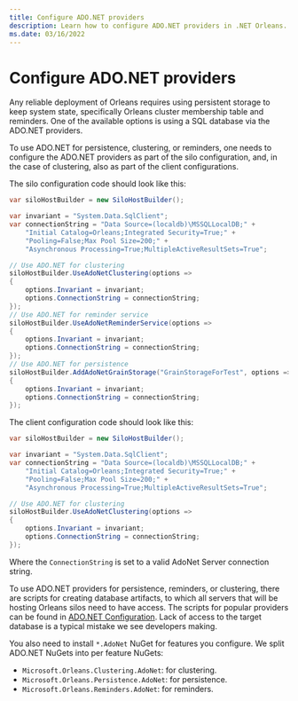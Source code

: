 ```yaml
---
title: Configure ADO.NET providers
description: Learn how to configure ADO.NET providers in .NET Orleans.
ms.date: 03/16/2022
---
```


# Configure ADO.NET providers

Any reliable deployment of Orleans requires using persistent storage to keep system state, specifically Orleans cluster membership table and reminders. One of the available options is using a SQL database via the ADO.NET providers.

To use ADO.NET for persistence, clustering, or reminders, one needs to configure the ADO.NET providers as part of the silo configuration, and, in the case of clustering, also as part of the client configurations.

The silo configuration code should look like this:

```csharp
var siloHostBuilder = new SiloHostBuilder();

var invariant = "System.Data.SqlClient";
var connectionString = "Data Source=(localdb)\MSSQLLocalDB;" +
    "Initial Catalog=Orleans;Integrated Security=True;" +
    "Pooling=False;Max Pool Size=200;" +
    "Asynchronous Processing=True;MultipleActiveResultSets=True";

// Use ADO.NET for clustering
siloHostBuilder.UseAdoNetClustering(options =>
{
    options.Invariant = invariant;
    options.ConnectionString = connectionString;
});
// Use ADO.NET for reminder service
siloHostBuilder.UseAdoNetReminderService(options =>
{
    options.Invariant = invariant;
    options.ConnectionString = connectionString;
});
// Use ADO.NET for persistence
siloHostBuilder.AddAdoNetGrainStorage("GrainStorageForTest", options =>
{
    options.Invariant = invariant;
    options.ConnectionString = connectionString;
});
```

The client configuration code should look like this:

```csharp
var siloHostBuilder = new SiloHostBuilder();

var invariant = "System.Data.SqlClient";
var connectionString = "Data Source=(localdb)\MSSQLLocalDB;" +
    "Initial Catalog=Orleans;Integrated Security=True;" +
    "Pooling=False;Max Pool Size=200;" +
    "Asynchronous Processing=True;MultipleActiveResultSets=True";

// Use ADO.NET for clustering
siloHostBuilder.UseAdoNetClustering(options =>
{
    options.Invariant = invariant;
    options.ConnectionString = connectionString;
});
```

Where the `ConnectionString` is set to a valid AdoNet Server connection string.

To use ADO.NET providers for persistence, reminders, or clustering, there are scripts for creating database artifacts, to which all servers that will be hosting Orleans silos need to have access. The scripts for popular providers can be found in [ADO.NET Configuration](adonet-configuration.md). Lack of access to the target database is a typical mistake we see developers making.

You also need to install `*.AdoNet` NuGet for features you configure. We split ADO.NET NuGets into per feature NuGets:

- `Microsoft.Orleans.Clustering.AdoNet`: for clustering.
- `Microsoft.Orleans.Persistence.AdoNet`: for persistence.
- `Microsoft.Orleans.Reminders.AdoNet`: for reminders.

